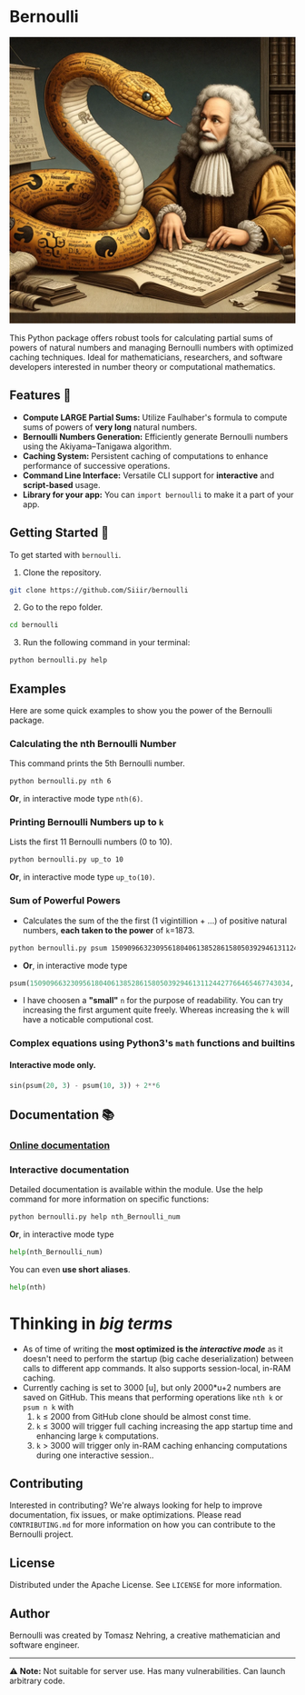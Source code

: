 # Bernoulli
![Bernoulli using bernoulli.py](Bernoulli_using_bernoulli.png)

This Python package offers robust tools for calculating partial sums of powers of natural numbers and managing Bernoulli numbers with optimized caching techniques. Ideal for mathematicians, researchers, and software developers interested in number theory or computational mathematics. 

## Features 🌟
- **Compute LARGE Partial Sums:** Utilize Faulhaber's formula to compute sums of powers of **very long** natural numbers.
- **Bernoulli Numbers Generation:** Efficiently generate Bernoulli numbers using the Akiyama–Tanigawa algorithm.
- **Caching System:** Persistent caching of computations to enhance performance of successive operations.
- **Command Line Interface:** Versatile CLI support for **interactive** and **script-based** usage.
- **Library for your app:** You can `import bernoulli` to make it a part of your app. 

## Getting Started 🚀
To get started with `bernoulli`.
1. Clone the repository.
```bash
git clone https://github.com/Siiir/bernoulli
```
2. Go to the repo folder.
```bash
cd bernoulli
```
3. Run the following command in your terminal:
```bash
python bernoulli.py help
```

## Examples
Here are some quick examples to show you the power of the Bernoulli package.

### Calculating the nth Bernoulli Number
This command prints the 5th Bernoulli number.
```bash
python bernoulli.py nth 6
```
**Or**, in interactive mode type `nth(6)`.

### Printing Bernoulli Numbers up to `k`
Lists the first 11 Bernoulli numbers (0 to 10).
```bash
python bernoulli.py up_to 10
```
**Or**, in interactive mode type `up_to(10)`.

### Sum of Powerful Powers
* Calculates the sum of the the first (1 vigintillion + ...) of positive natural numbers, **each taken to the power** of `k`=1873.
```bash
python bernoulli.py psum 1509096632309561804061385286158050392946131124427766465467743034  1873
```  
* **Or**, in interactive mode type
```python
psum(1509096632309561804061385286158050392946131124427766465467743034, 1873)
```  
* I have choosen a **"small"** `n` for the purpose of readability. You can try increasing the first argument quite freely. Whereas increasing the `k` will have a noticable computional cost.

### Complex equations using Python3's `math` functions and builtins
#### Interactive mode only.
```python
sin(psum(20, 3) - psum(10, 3)) + 2**6
```

## Documentation 📚
### [Online documentation](https://siiir.github.io/bernoulli/)
### Interactive documentation
Detailed documentation is available within the module. Use the help command for more information on specific functions:
```bash
python bernoulli.py help nth_Bernoulli_num
```
**Or**, in interactive mode type
```python
help(nth_Bernoulli_num)
```
You can even **use short aliases**.
```python
help(nth)
```

# Thinking in *big terms*
* As of time of writing the **most optimized is the _interactive mode_** as it doesn't need to perform the startup (big cache deserialization) between calls to different app commands. It also supports session-local, in-RAM caching.  
* Currently caching is set to 3000 \[u\], but only 2000\*u+2 numbers are saved on GitHub. This means that performing operations like `nth k` or `psum n k` with  
  1. `k` ≤ 2000 from GitHub clone should be almost const time.
  2. `k` ≤ 3000 will trigger full caching increasing the app startup time and enhancing large `k` computations.
  3. `k` > 3000 will trigger only in-RAM caching enhancing computations during one interactive session..

## Contributing
Interested in contributing? We're always looking for help to improve documentation, fix issues, or make optimizations. Please read `CONTRIBUTING.md` for more information on how you can contribute to the Bernoulli project.

## License
Distributed under the Apache License. See `LICENSE` for more information.

## Author
Bernoulli was created by Tomasz Nehring, a creative mathematician and software engineer.

---

⚠️ **Note:** Not suitable for server use. Has many vulnerabilities. Can launch arbitrary code.
